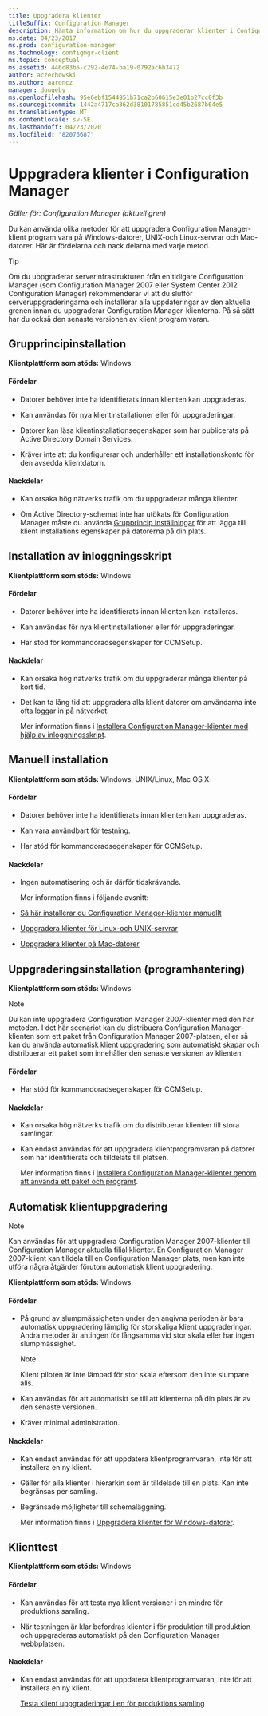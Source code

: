 ```yaml
---
title: Uppgradera klienter
titleSuffix: Configuration Manager
description: Hämta information om hur du uppgraderar klienter i Configuration Manager.
ms.date: 04/23/2017
ms.prod: configuration-manager
ms.technology: configmgr-client
ms.topic: conceptual
ms.assetid: 446c83b5-c292-4e74-ba19-0792ac6b3472
author: aczechowski
ms.author: aaroncz
manager: dougeby
ms.openlocfilehash: 95e6ebf1544951b71ca2b60615e3e01b27cc0f3b
ms.sourcegitcommit: 1442a4717ca362d38101785851cd45b2687b64e5
ms.translationtype: MT
ms.contentlocale: sv-SE
ms.lasthandoff: 04/23/2020
ms.locfileid: "82076687"
---
```

# <a name="upgrade-clients-in-configuration-manager"></a>Uppgradera klienter i Configuration Manager

*Gäller för: Configuration Manager (aktuell gren)*

Du kan använda olika metoder för att uppgradera Configuration Manager-klient program vara på Windows-datorer, UNIX-och Linux-servrar och Mac-datorer. Här är fördelarna och nack delarna med varje metod.  

> [!TIP]  
>  Om du uppgraderar serverinfrastrukturen från en tidigare Configuration Manager \(som Configuration Manager 2007 eller System Center 2012 Configuration Manager\) rekommenderar vi att du slutför serveruppgraderingarna och installerar alla uppdateringar av den aktuella grenen innan du uppgraderar Configuration Manager-klienterna. På så sätt har du också den senaste versionen av klient program varan.  

## <a name="group-policy-installation"></a>Grupprincipinstallation  
 **Klientplattform som stöds:** Windows  

#### <a name="advantages"></a>Fördelar  

- Datorer behöver inte ha identifierats innan klienten kan uppgraderas.  

- Kan användas för nya klientinstallationer eller för uppgraderingar.  

- Datorer kan läsa klientinstallationsegenskaper som har publicerats på Active Directory Domain Services.  

- Kräver inte att du konfigurerar och underhåller ett installationskonto för den avsedda klientdatorn.  

#### <a name="disadvantages"></a>Nackdelar  

- Kan orsaka hög nätverks trafik om du uppgraderar många klienter.  

- Om Active Directory-schemat inte har utökats för Configuration Manager måste du använda [Grupprincip inställningar](../../../../core/clients/deploy/deploy-clients-to-windows-computers.md#BKMK_ClientGP) för att lägga till klient installations egenskaper på datorerna på din plats.  


## <a name="logon-script-installation"></a>Installation av inloggningsskript  
 **Klientplattform som stöds:** Windows  

#### <a name="advantages"></a>Fördelar  

- Datorer behöver inte ha identifierats innan klienten kan installeras.  

- Kan användas för nya klientinstallationer eller för uppgraderingar.  

- Har stöd för kommandoradsegenskaper för CCMSetup.  

#### <a name="disadvantages"></a>Nackdelar  

- Kan orsaka hög nätverks trafik om du uppgraderar många klienter på kort tid.  

- Det kan ta lång tid att uppgradera alla klient datorer om användarna inte ofta loggar in på nätverket.  

  Mer information finns i [Installera Configuration Manager-klienter med hjälp av inloggningsskript](../../../../core/clients/deploy/deploy-clients-to-windows-computers.md#BKMK_ClientLogonScript).  

## <a name="manual-installation"></a>Manuell installation  
 **Klientplattform som stöds:** Windows, UNIX/Linux, Mac OS X  

#### <a name="advantages"></a>Fördelar  

- Datorer behöver inte ha identifierats innan klienten kan uppgraderas.  

- Kan vara användbart för testning.  

- Har stöd för kommandoradsegenskaper för CCMSetup.  

#### <a name="disadvantages"></a>Nackdelar  

- Ingen automatisering och är därför tidskrävande.  

  Mer information finns i följande avsnitt:  

- [Så här installerar du Configuration Manager-klienter manuellt](../../../../core/clients/deploy/deploy-clients-to-windows-computers.md#BKMK_Manual)  

- [Uppgradera klienter för Linux-och UNIX-servrar](../../../../core/clients/manage/upgrade/upgrade-clients-for-linux-and-unix-servers.md)  

- [Uppgradera klienter på Mac-datorer](../../../../core/clients/manage/upgrade/upgrade-clients-on-mac-computers.md)  

## <a name="upgrade-installation-application-management"></a>Uppgraderingsinstallation (programhantering)  
 **Klientplattform som stöds:** Windows  

> [!NOTE]  
>  Du kan inte uppgradera Configuration Manager 2007-klienter med den här metoden. I det här scenariot kan du distribuera Configuration Manager-klienten som ett paket från Configuration Manager 2007-platsen, eller så kan du använda automatisk klient uppgradering som automatiskt skapar och distribuerar ett paket som innehåller den senaste versionen av klienten.  

#### <a name="advantages"></a>Fördelar  

- Har stöd för kommandoradsegenskaper för CCMSetup.  

#### <a name="disadvantages"></a>Nackdelar  

- Kan orsaka hög nätverks trafik om du distribuerar klienten till stora samlingar.  

- Kan endast användas för att uppgradera klientprogramvaran på datorer som har identifierats och tilldelats till platsen.  

  Mer information finns i [Installera Configuration Manager-klienter genom att använda ett paket och programt](../../../../core/clients/deploy/deploy-clients-to-windows-computers.md#BKMK_ClientApp).  

## <a name="automatic-client-upgrade"></a>Automatisk klientuppgradering  

> [!NOTE]  
> Kan användas för att uppgradera Configuration Manager 2007-klienter till Configuration Manager aktuella filial klienter. En Configuration Manager 2007-klient kan tilldela till en Configuration Manager plats, men kan inte utföra några åtgärder förutom automatisk klient uppgradering.  

 **Klientplattform som stöds:** Windows  

#### <a name="advantages"></a>Fördelar  

- På grund av slumpmässigheten under den angivna perioden är bara automatisk uppgradering lämplig för storskaliga klient uppgraderingar. Andra metoder är antingen för långsamma vid stor skala eller har ingen slumpmässighet. 

    > [!Note]
    > Klient piloten är inte lämpad för stor skala eftersom den inte slumpare alls.  
- Kan användas för att automatiskt se till att klienterna på din plats är av den senaste versionen.  

- Kräver minimal administration.  

#### <a name="disadvantages"></a>Nackdelar  

- Kan endast användas för att uppdatera klientprogramvaran, inte för att installera en ny klient.  

- Gäller för alla klienter i hierarkin som är tilldelade till en plats. Kan inte begränsas per samling.  

- Begränsade möjligheter till schemaläggning.  

  Mer information finns i [Uppgradera klienter för Windows-datorer](../../../../core/clients/manage/upgrade/upgrade-clients-for-windows-computers.md).  

## <a name="client-testing"></a>Klienttest  
 **Klientplattform som stöds:** Windows  

#### <a name="advantages"></a>Fördelar  

- Kan användas för att testa nya klient versioner i en mindre för produktions samling.  

- När testningen är klar befordras klienter i för produktion till produktion och uppgraderas automatiskt på den Configuration Manager webbplatsen.  

#### <a name="disadvantages"></a>Nackdelar  

- Kan endast användas för att uppdatera klientprogramvaran, inte för att installera en ny klient.  

  [Testa klient uppgraderingar i en för produktions samling](../../../../core/clients/manage/upgrade/test-client-upgrades.md)  
